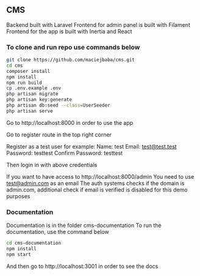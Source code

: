 ## CMS

Backend built with Laravel
Frontend for admin panel is built with Filament
Frontend for the app is built with Inertia and React

### To clone and run repo use commands below

```bash
git clone https://github.com/maciejbaba/cms.git
cd cms
composer install
npm install
npm run build
cp .env.example .env
php artisan migrate
php artisan key:generate
php artisan db:seed --class=UserSeeder
php artisan serve
```

Go to http://localhost:8000 in order to use the app

Go to register route in the top right corner

Register as a test user for example:
Name: test
Email: test@test.test
Password: testtest
Confirm Password: testtest

Then login in with above credentials

If you want to have access to http://localhost:8000/admin
You need to use test@admin.com as an email
The auth systems checks if the domain is admin.com, additional check if email is verified is disabled for this demo purposes

### Documentation

Documentation is in the folder cms-documentation
To run the documentation, use the command below

```bash
cd cms-documentation
npm install
npm start
```

And then go to http://localhost:3001 in order to see the docs

